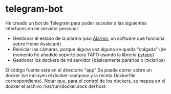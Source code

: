 # telegram-bot

He creado un bot de Telegram para poder acceder a las siguientes interfaces en mi servidor personal:

* Gestionar el estado de la alarma (uso [Alarmo](https://github.com/nielsfaber/alarmo), un software que funciona sobre Home Assistant)
* Reiniciar las cámaras, porque alguna vez alguna se queda "colgada" (de momento he añadido soporte para TAPO usando la librería [pytapo](https://github.com/JurajNyiri/pytapo))
* Gestionar los dockers de mi servidor (básicamente pararlos o iniciarlos)

El código fuente está en el directorio "app"
Se puede correr sobre un docker (se incluyen el docker-compose y la receta Dockerfile correspondiente). Notar que, para el control de los dockers, se mapea en el docker el archivo /var/run/docker.sock del host.

